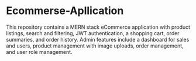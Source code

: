 # Ecommerse-Apllication
This repository contains a MERN stack eCommerce application with product listings, search and filtering, JWT authentication, a shopping cart, order summaries, and order history. Admin features include a dashboard for sales and users, product management with image uploads, order management, and user role management.
